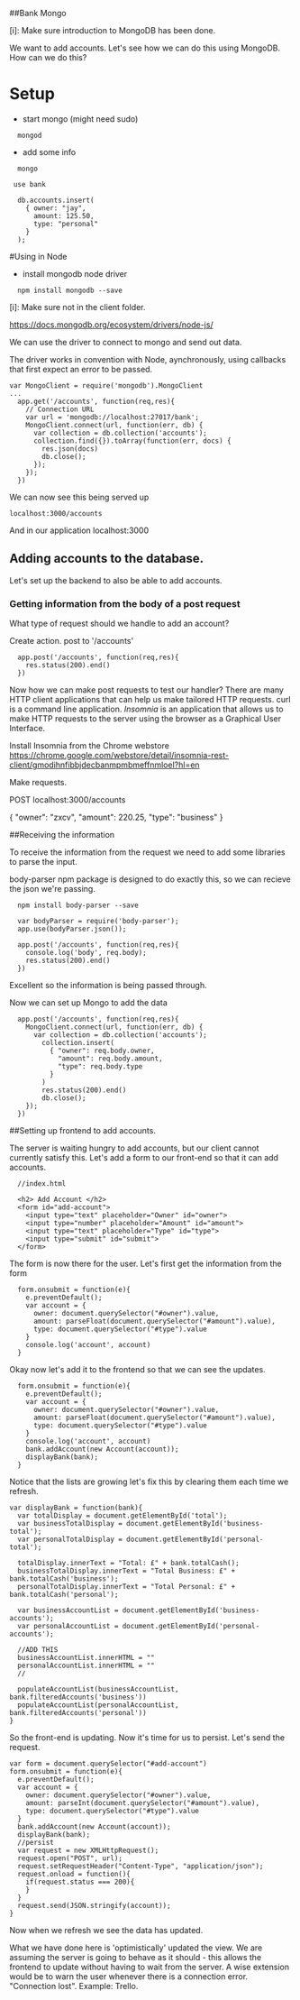 ##Bank Mongo

[i]: Make sure introduction to MongoDB has been done.

We want to add accounts. Let's see how we can do this using MongoDB. How can we do this?

# Setup

- start mongo (might need sudo)
```
  mongod
```
- add some info
```
  mongo
```
```
 use bank
```
```
  db.accounts.insert(  
    { owner: "jay",
      amount: 125.50,
      type: "personal"
    }
  );
```

#Using in Node
- install mongodb node driver


```
  npm install mongodb --save
```

[i]:  Make sure not in the client folder.

https://docs.mongodb.org/ecosystem/drivers/node-js/


We can use the driver to connect to mongo and send out data.

The driver works in convention with Node, aynchronously, using callbacks that first expect an error to be passed.

```
var MongoClient = require('mongodb').MongoClient
...
  app.get('/accounts', function(req,res){
    // Connection URL
    var url = 'mongodb://localhost:27017/bank';
    MongoClient.connect(url, function(err, db) {
      var collection = db.collection('accounts');
      collection.find({}).toArray(function(err, docs) {
        res.json(docs)
        db.close();
      });
    });
  })
```

We can now see this being served up

```
localhost:3000/accounts
```

And in our application localhost:3000


## Adding accounts to the database.

Let's set up the backend to also be able to add accounts.  

### Getting information from the body of a post request

What type of request should we handle to add an account?

Create action.  post to '/accounts'

```
  app.post('/accounts', function(req,res){
    res.status(200).end()
  })
```

Now how we can make post requests to test our handler? There are many HTTP client applications that can help us make tailored HTTP requests. curl is a command line application.  *Insomnia* is an application that allows us to make HTTP requests to the server using the browser as a Graphical User Interface.  

Install Insomnia from the Chrome webstore
https://chrome.google.com/webstore/detail/insomnia-rest-client/gmodihnfibbjdecbanmpmbmeffnmloel?hl=en

Make requests.

POST
localhost:3000/accounts

{ "owner": "zxcv",
  "amount": 220.25,
  "type": "business"
}

##Receiving the information

To receive the information from the request we need to add some libraries to parse the input.

body-parser npm package is designed to do exactly this, so we can recieve the json we're passing.

```
  npm install body-parser --save
```

```
  var bodyParser = require('body-parser');
  app.use(bodyParser.json());
```


```
  app.post('/accounts', function(req,res){
    console.log('body', req.body);
    res.status(200).end()
  })
```

Excellent so the information is being passed through.

Now we can set up Mongo to add the data

```
  app.post('/accounts', function(req,res){
    MongoClient.connect(url, function(err, db) {
      var collection = db.collection('accounts');
        collection.insert(
          { "owner": req.body.owner,
            "amount": req.body.amount,
            "type": req.body.type
          }
        )
        res.status(200).end()
        db.close();
    });
  })
```

##Setting up frontend to add accounts.

The server is waiting hungry to add accounts,  but our client cannot currently satisfy this. Let's add a form to our front-end so that it can add accounts.


```
  //index.html

  <h2> Add Account </h2>
  <form id="add-account">
    <input type="text" placeholder="Owner" id="owner">
    <input type="number" placeholder="Amount" id="amount">
    <input type="text" placeholder="Type" id="type">
    <input type="submit" id="submit">
  </form>
```

The form is now there for the user.  Let's first get the information from the form

```
  form.onsubmit = function(e){
    e.preventDefault();
    var account = {
      owner: document.querySelector("#owner").value,
      amount: parseFloat(document.querySelector("#amount").value),
      type: document.querySelector("#type").value
    }
    console.log('account', account)
  }
```

Okay now let's add it to the frontend so that we can see the updates.

```
  form.onsubmit = function(e){
    e.preventDefault();
    var account = {
      owner: document.querySelector("#owner").value,
      amount: parseFloat(document.querySelector("#amount").value),
      type: document.querySelector("#type").value
    }
    console.log('account', account)
    bank.addAccount(new Account(account));
    displayBank(bank);
  }
```

Notice that the lists are growing let's fix this by clearing them each time we refresh.

```
var displayBank = function(bank){
  var totalDisplay = document.getElementById('total');
  var businessTotalDisplay = document.getElementById('business-total');
  var personalTotalDisplay = document.getElementById('personal-total');

  totalDisplay.innerText = "Total: £" + bank.totalCash();
  businessTotalDisplay.innerText = "Total Business: £" + bank.totalCash('business');
  personalTotalDisplay.innerText = "Total Personal: £" + bank.totalCash('personal');

  var businessAccountList = document.getElementById('business-accounts');
  var personalAccountList = document.getElementById('personal-accounts');

  //ADD THIS
  businessAccountList.innerHTML = ""
  personalAccountList.innerHTML = ""
  //

  populateAccountList(businessAccountList, bank.filteredAccounts('business'))
  populateAccountList(personalAccountList, bank.filteredAccounts('personal'))
}
```

So the front-end is updating.  Now it's time for us to persist.  Let's send the request.


```
var form = document.querySelector("#add-account")
form.onsubmit = function(e){
  e.preventDefault();
  var account = {
    owner: document.querySelector("#owner").value,
    amount: parseInt(document.querySelector("#amount").value),
    type: document.querySelector("#type").value
  }
  bank.addAccount(new Account(account));
  displayBank(bank);
  //persist
  var request = new XMLHttpRequest();
  request.open("POST", url);
  request.setRequestHeader("Content-Type", "application/json");
  request.onload = function(){
    if(request.status === 200){
    }
  }
  request.send(JSON.stringify(account));
}
```

Now when we refresh we see the data has updated.

What we have done here is 'optimistically' updated the view.  We are assuming the server is going to behave as it should - this allows the frontend to update without having to wait from the server.  A wise extension would be to warn the user whenever there is a connection error.  "Connection lost".  Example: Trello.
